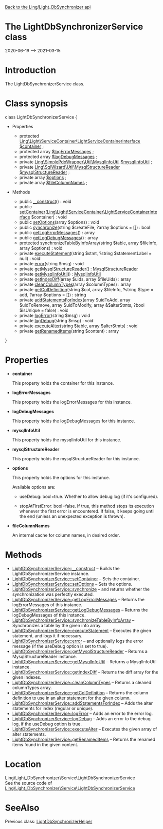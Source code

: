 [Back to the Ling/Light_DbSynchronizer api](https://github.com/lingtalfi/Light_DbSynchronizer/blob/master/doc/api/Ling/Light_DbSynchronizer.md)



The LightDbSynchronizerService class
================
2020-06-19 --> 2021-03-15






Introduction
============

The LightDbSynchronizerService class.



Class synopsis
==============


class <span class="pl-k">LightDbSynchronizerService</span>  {

- Properties
    - protected [Ling\Light\ServiceContainer\LightServiceContainerInterface](https://github.com/lingtalfi/Light/blob/master/doc/api/Ling/Light/ServiceContainer/LightServiceContainerInterface.md) [$container](#property-container) ;
    - protected array [$logErrorMessages](#property-logErrorMessages) ;
    - protected array [$logDebugMessages](#property-logDebugMessages) ;
    - private [Ling\SimplePdoWrapper\Util\MysqlInfoUtil](https://github.com/lingtalfi/SimplePdoWrapper/blob/master/doc/api/Ling/SimplePdoWrapper/Util/MysqlInfoUtil.md) [$mysqlInfoUtil](#property-mysqlInfoUtil) ;
    - private [Ling\SqlWizard\Util\MysqlStructureReader](https://github.com/lingtalfi/SqlWizard/blob/master/doc/api/Ling/SqlWizard/Util/MysqlStructureReader.md) [$mysqlStructureReader](#property-mysqlStructureReader) ;
    - private array [$options](#property-options) ;
    - private array [$fileColumnNames](#property-fileColumnNames) ;

- Methods
    - public [__construct](https://github.com/lingtalfi/Light_DbSynchronizer/blob/master/doc/api/Ling/Light_DbSynchronizer/Service/LightDbSynchronizerService/__construct.md)() : void
    - public [setContainer](https://github.com/lingtalfi/Light_DbSynchronizer/blob/master/doc/api/Ling/Light_DbSynchronizer/Service/LightDbSynchronizerService/setContainer.md)([Ling\Light\ServiceContainer\LightServiceContainerInterface](https://github.com/lingtalfi/Light/blob/master/doc/api/Ling/Light/ServiceContainer/LightServiceContainerInterface.md) $container) : void
    - public [setOptions](https://github.com/lingtalfi/Light_DbSynchronizer/blob/master/doc/api/Ling/Light_DbSynchronizer/Service/LightDbSynchronizerService/setOptions.md)(array $options) : void
    - public [synchronize](https://github.com/lingtalfi/Light_DbSynchronizer/blob/master/doc/api/Ling/Light_DbSynchronizer/Service/LightDbSynchronizerService/synchronize.md)(string $createFile, ?array $options = []) : bool
    - public [getLogErrorMessages](https://github.com/lingtalfi/Light_DbSynchronizer/blob/master/doc/api/Ling/Light_DbSynchronizer/Service/LightDbSynchronizerService/getLogErrorMessages.md)() : array
    - public [getLogDebugMessages](https://github.com/lingtalfi/Light_DbSynchronizer/blob/master/doc/api/Ling/Light_DbSynchronizer/Service/LightDbSynchronizerService/getLogDebugMessages.md)() : array
    - protected [synchronizeTableByInfoArray](https://github.com/lingtalfi/Light_DbSynchronizer/blob/master/doc/api/Ling/Light_DbSynchronizer/Service/LightDbSynchronizerService/synchronizeTableByInfoArray.md)(string $table, array $fileInfo, array $options) : void
    - private [executeStatement](https://github.com/lingtalfi/Light_DbSynchronizer/blob/master/doc/api/Ling/Light_DbSynchronizer/Service/LightDbSynchronizerService/executeStatement.md)(string $stmt, ?string $statementLabel = null) : void
    - private [error](https://github.com/lingtalfi/Light_DbSynchronizer/blob/master/doc/api/Ling/Light_DbSynchronizer/Service/LightDbSynchronizerService/error.md)(string $msg) : void
    - private [getMysqlStructureReader](https://github.com/lingtalfi/Light_DbSynchronizer/blob/master/doc/api/Ling/Light_DbSynchronizer/Service/LightDbSynchronizerService/getMysqlStructureReader.md)() : [MysqlStructureReader](https://github.com/lingtalfi/SqlWizard/blob/master/doc/api/Ling/SqlWizard/Util/MysqlStructureReader.md)
    - private [getMysqlInfoUtil](https://github.com/lingtalfi/Light_DbSynchronizer/blob/master/doc/api/Ling/Light_DbSynchronizer/Service/LightDbSynchronizerService/getMysqlInfoUtil.md)() : [MysqlInfoUtil](https://github.com/lingtalfi/SimplePdoWrapper/blob/master/doc/api/Ling/SimplePdoWrapper/Util/MysqlInfoUtil.md)
    - private [getIndexDiff](https://github.com/lingtalfi/Light_DbSynchronizer/blob/master/doc/api/Ling/Light_DbSynchronizer/Service/LightDbSynchronizerService/getIndexDiff.md)(array $uids, array $fileUids) : array
    - private [cleanColumnTypes](https://github.com/lingtalfi/Light_DbSynchronizer/blob/master/doc/api/Ling/Light_DbSynchronizer/Service/LightDbSynchronizerService/cleanColumnTypes.md)(array $columnTypes) : array
    - private [getColDefinition](https://github.com/lingtalfi/Light_DbSynchronizer/blob/master/doc/api/Ling/Light_DbSynchronizer/Service/LightDbSynchronizerService/getColDefinition.md)(string $col, array $fileInfo, ?string $type = add, ?array $options = []) : string
    - private [addStatementsForIndex](https://github.com/lingtalfi/Light_DbSynchronizer/blob/master/doc/api/Ling/Light_DbSynchronizer/Service/LightDbSynchronizerService/addStatementsForIndex.md)(array $uidToAdd, array $uidToRemove, array $uidToModify, array &$alterStmts, ?bool $isUnique = false) : void
    - private [logError](https://github.com/lingtalfi/Light_DbSynchronizer/blob/master/doc/api/Ling/Light_DbSynchronizer/Service/LightDbSynchronizerService/logError.md)(string $msg) : void
    - private [logDebug](https://github.com/lingtalfi/Light_DbSynchronizer/blob/master/doc/api/Ling/Light_DbSynchronizer/Service/LightDbSynchronizerService/logDebug.md)(string $msg) : void
    - private [executeAlter](https://github.com/lingtalfi/Light_DbSynchronizer/blob/master/doc/api/Ling/Light_DbSynchronizer/Service/LightDbSynchronizerService/executeAlter.md)(string $table, array $alterStmts) : void
    - private [getRenamedItems](https://github.com/lingtalfi/Light_DbSynchronizer/blob/master/doc/api/Ling/Light_DbSynchronizer/Service/LightDbSynchronizerService/getRenamedItems.md)(string $content) : array

}




Properties
=============

- <span id="property-container"><b>container</b></span>

    This property holds the container for this instance.
    
    

- <span id="property-logErrorMessages"><b>logErrorMessages</b></span>

    This property holds the logErrorMessages for this instance.
    
    

- <span id="property-logDebugMessages"><b>logDebugMessages</b></span>

    This property holds the logDebugMessages for this instance.
    
    

- <span id="property-mysqlInfoUtil"><b>mysqlInfoUtil</b></span>

    This property holds the mysqlInfoUtil for this instance.
    
    

- <span id="property-mysqlStructureReader"><b>mysqlStructureReader</b></span>

    This property holds the mysqlStructureReader for this instance.
    
    

- <span id="property-options"><b>options</b></span>

    This property holds the options for this instance.
    
    Available options are:
    
    - useDebug: bool=true.
         Whether to allow debug log (if it's configured).
    
    - stopAtFirstError: bool=false.
         If true, this method stops its execution whenever the first error is encountered.
         If false, it keeps going until the end (unless an unexpected exception is thrown).
    
    

- <span id="property-fileColumnNames"><b>fileColumnNames</b></span>

    An internal cache for column names, in desired order.
    
    



Methods
==============

- [LightDbSynchronizerService::__construct](https://github.com/lingtalfi/Light_DbSynchronizer/blob/master/doc/api/Ling/Light_DbSynchronizer/Service/LightDbSynchronizerService/__construct.md) &ndash; Builds the LightDbSynchronizerService instance.
- [LightDbSynchronizerService::setContainer](https://github.com/lingtalfi/Light_DbSynchronizer/blob/master/doc/api/Ling/Light_DbSynchronizer/Service/LightDbSynchronizerService/setContainer.md) &ndash; Sets the container.
- [LightDbSynchronizerService::setOptions](https://github.com/lingtalfi/Light_DbSynchronizer/blob/master/doc/api/Ling/Light_DbSynchronizer/Service/LightDbSynchronizerService/setOptions.md) &ndash; Sets the options.
- [LightDbSynchronizerService::synchronize](https://github.com/lingtalfi/Light_DbSynchronizer/blob/master/doc/api/Ling/Light_DbSynchronizer/Service/LightDbSynchronizerService/synchronize.md) &ndash; and returns whether the synchronization was perfectly executed.
- [LightDbSynchronizerService::getLogErrorMessages](https://github.com/lingtalfi/Light_DbSynchronizer/blob/master/doc/api/Ling/Light_DbSynchronizer/Service/LightDbSynchronizerService/getLogErrorMessages.md) &ndash; Returns the logErrorMessages of this instance.
- [LightDbSynchronizerService::getLogDebugMessages](https://github.com/lingtalfi/Light_DbSynchronizer/blob/master/doc/api/Ling/Light_DbSynchronizer/Service/LightDbSynchronizerService/getLogDebugMessages.md) &ndash; Returns the logDebugMessages of this instance.
- [LightDbSynchronizerService::synchronizeTableByInfoArray](https://github.com/lingtalfi/Light_DbSynchronizer/blob/master/doc/api/Ling/Light_DbSynchronizer/Service/LightDbSynchronizerService/synchronizeTableByInfoArray.md) &ndash; Synchronizes a table by the given info array.
- [LightDbSynchronizerService::executeStatement](https://github.com/lingtalfi/Light_DbSynchronizer/blob/master/doc/api/Ling/Light_DbSynchronizer/Service/LightDbSynchronizerService/executeStatement.md) &ndash; Executes the given statement, and logs it if necessary.
- [LightDbSynchronizerService::error](https://github.com/lingtalfi/Light_DbSynchronizer/blob/master/doc/api/Ling/Light_DbSynchronizer/Service/LightDbSynchronizerService/error.md) &ndash; and optionally logs the error message (if the useDebug option is set to true).
- [LightDbSynchronizerService::getMysqlStructureReader](https://github.com/lingtalfi/Light_DbSynchronizer/blob/master/doc/api/Ling/Light_DbSynchronizer/Service/LightDbSynchronizerService/getMysqlStructureReader.md) &ndash; Returns a MysqlStructureReader instance.
- [LightDbSynchronizerService::getMysqlInfoUtil](https://github.com/lingtalfi/Light_DbSynchronizer/blob/master/doc/api/Ling/Light_DbSynchronizer/Service/LightDbSynchronizerService/getMysqlInfoUtil.md) &ndash; Returns a MysqlInfoUtil instance.
- [LightDbSynchronizerService::getIndexDiff](https://github.com/lingtalfi/Light_DbSynchronizer/blob/master/doc/api/Ling/Light_DbSynchronizer/Service/LightDbSynchronizerService/getIndexDiff.md) &ndash; Returns the diff array for the given indexes.
- [LightDbSynchronizerService::cleanColumnTypes](https://github.com/lingtalfi/Light_DbSynchronizer/blob/master/doc/api/Ling/Light_DbSynchronizer/Service/LightDbSynchronizerService/cleanColumnTypes.md) &ndash; Returns a cleaned columnTypes array.
- [LightDbSynchronizerService::getColDefinition](https://github.com/lingtalfi/Light_DbSynchronizer/blob/master/doc/api/Ling/Light_DbSynchronizer/Service/LightDbSynchronizerService/getColDefinition.md) &ndash; Returns the column definition to use in an alter statement for the given column.
- [LightDbSynchronizerService::addStatementsForIndex](https://github.com/lingtalfi/Light_DbSynchronizer/blob/master/doc/api/Ling/Light_DbSynchronizer/Service/LightDbSynchronizerService/addStatementsForIndex.md) &ndash; Adds the alter statements for index (regular or unique).
- [LightDbSynchronizerService::logError](https://github.com/lingtalfi/Light_DbSynchronizer/blob/master/doc/api/Ling/Light_DbSynchronizer/Service/LightDbSynchronizerService/logError.md) &ndash; Adds an error to the error log.
- [LightDbSynchronizerService::logDebug](https://github.com/lingtalfi/Light_DbSynchronizer/blob/master/doc/api/Ling/Light_DbSynchronizer/Service/LightDbSynchronizerService/logDebug.md) &ndash; Adds an error to the debug log, if the useDebug option is true.
- [LightDbSynchronizerService::executeAlter](https://github.com/lingtalfi/Light_DbSynchronizer/blob/master/doc/api/Ling/Light_DbSynchronizer/Service/LightDbSynchronizerService/executeAlter.md) &ndash; Executes the given array of alter statements.
- [LightDbSynchronizerService::getRenamedItems](https://github.com/lingtalfi/Light_DbSynchronizer/blob/master/doc/api/Ling/Light_DbSynchronizer/Service/LightDbSynchronizerService/getRenamedItems.md) &ndash; Returns the renamed items found in the given content.





Location
=============
Ling\Light_DbSynchronizer\Service\LightDbSynchronizerService<br>
See the source code of [Ling\Light_DbSynchronizer\Service\LightDbSynchronizerService](https://github.com/lingtalfi/Light_DbSynchronizer/blob/master/Service/LightDbSynchronizerService.php)



SeeAlso
==============
Previous class: [LightDbSynchronizerHelper](https://github.com/lingtalfi/Light_DbSynchronizer/blob/master/doc/api/Ling/Light_DbSynchronizer/Helper/LightDbSynchronizerHelper.md)<br>
